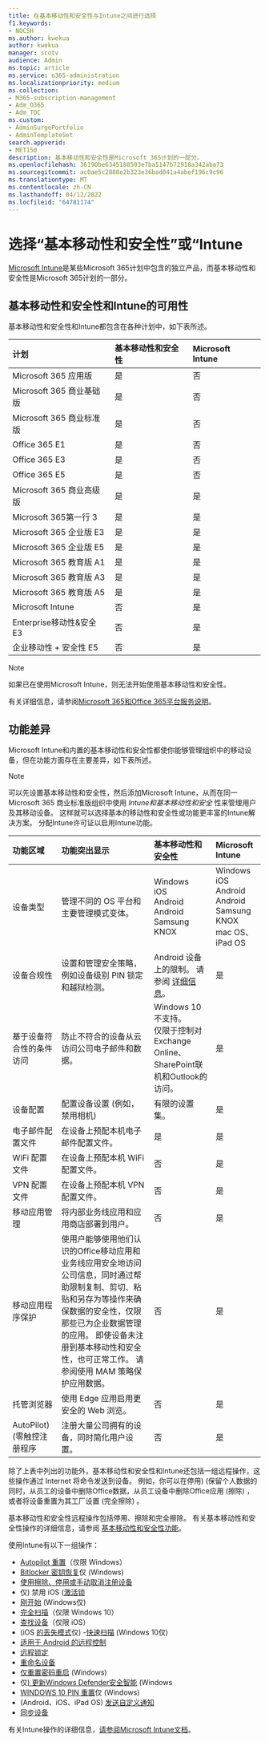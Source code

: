 ```yaml
---
title: 在基本移动性和安全性与Intune之间进行选择
f1.keywords:
- NOCSH
ms.author: kwekua
author: kwekua
manager: scotv
audience: Admin
ms.topic: article
ms.service: o365-administration
ms.localizationpriority: medium
ms.collection:
- M365-subscription-management
- Adm_O365
- Adm_TOC
ms.custom:
- AdminSurgePortfolio
- AdminTemplateSet
search.appverid:
- MET150
description: 基本移动性和安全性是Microsoft 365计划的一部分。
ms.openlocfilehash: 36190be6345188503e7ba5147b72918a342aba73
ms.sourcegitcommit: ac0ae5c2888e2b323e36bad041a4abef196c9c96
ms.translationtype: MT
ms.contentlocale: zh-CN
ms.lasthandoff: 04/12/2022
ms.locfileid: "64781174"
---
```

# <a name="choose-between-basic-mobility-and-security-or-intune"></a>选择“基本移动性和安全性”或“Intune

[Microsoft Intune](/mem/intune/)是某些Microsoft 365计划中包含的独立产品，而基本移动性和安全性是Microsoft 365计划的一部分。

 ## <a name="availability-of-basic-mobility-and-security-and-intune"></a>基本移动性和安全性和Intune的可用性

基本移动性和安全性和Intune都包含在各种计划中，如下表所述。

| 计划 | 基本移动性和安全性 | Microsoft Intune |
|:-----|:-----|:-----|
|Microsoft 365 应用版|是|否|
|Microsoft 365 商业基础版|是|否|
|Microsoft 365 商业标准版|是|否|
|Office 365 E1 |是|否|
|Office 365 E3 |是|否|
|Office 365 E5 |是|否|
|Microsoft 365 商业高级版 |是|是|
|Microsoft 365第一行 3 |是|是|
|Microsoft 365 企业版 E3 |是|是|
|Microsoft 365 企业版 E5 |是|是|
|Microsoft 365 教育版 A1 |是|是|
|Microsoft 365 教育版 A3 |是|是|
|Microsoft 365 教育版 A5 |是|是|
|Microsoft Intune |否|是|
|Enterprise移动性&安全 E3 |否|是|
|企业移动性 + 安全性 E5 |否|是|

> [!NOTE]
> 如果已在使用Microsoft Intune，则无法开始使用基本移动性和安全性。

 有关详细信息，请参阅[Microsoft 365和Office 365平台服务说明](/office365/servicedescriptions/office-365-platform-service-description/office-365-platform-service-description)。

## <a name="differences-in-capabilities"></a>功能差异

Microsoft Intune和内置的基本移动性和安全性都使你能够管理组织中的移动设备，但在功能方面存在主要差异，如下表所述。

> [!NOTE]
> 可以先设置基本移动性和安全性，然后添加Microsoft Intune，从而在同一Microsoft 365 商业标准版组织中使用 *Intune和基本移动性和安全* 性来管理用户及其移动设备。 这样就可以选择基本的移动性和安全性或功能更丰富的Intune解决方案。 分配Intune许可证以启用Intune功能。

| 功能区域 | 功能突出显示 | 基本移动性和安全性 | Microsoft Intune |
|:-----|:-----|:-----|:-----|
|设备类型|管理不同的 OS 平台和主要管理模式变体。 |Windows<br/>iOS<br/>Android<br/>Android Samsung KNOX<br/>|Windows<br/>iOS<br/>Android<br/>Android Samsung KNOX<br/>mac OS、iPad OS|
|设备合规性|设置和管理安全策略，例如设备级别 PIN 锁定和越狱检测。 |Android 设备上的限制。 请参阅 [详细信息](capabilities.md)。 |是|
|基于设备符合性的条件访问 |防止不符合的设备从云访问公司电子邮件和数据。 |Windows 10不支持。<br/>仅限于控制对Exchange Online、SharePoint联机和Outlook的访问。 |是 |
|设备配置  |配置设备设置 (例如，禁用相机) |有限的设置集。|是|
|电子邮件配置文件  |在设备上预配本机电子邮件配置文件。 |是|是|
|WiFi 配置文件 |在设备上预配本机 WiFi 配置文件。 |否|是|
|VPN 配置文件 |在设备上预配本机 VPN 配置文件。 |否|是|
|移动应用管理  |将内部业务线应用和应用商店部署到用户。 |否|是|
|移动应用程序保护  |使用户能够使用他们认识的Office移动应用和业务线应用安全地访问公司信息，同时通过帮助限制复制、剪切、粘贴和另存为等操作来确保数据的安全性，仅限那些已为企业数据管理的应用。 即使设备未注册到基本移动性和安全性，也可正常工作。 请参阅使用 MAM 策略保护应用数据。 |否|是|
|托管浏览器  |使用 Edge 应用启用更安全的 Web 浏览。 |否|是|
|AutoPilot)  (零触控注册程序 |注册大量公司拥有的设备，同时简化用户设置。 |否|是|

除了上表中列出的功能外，基本移动性和安全性和Intune还包括一组远程操作，这些操作通过 Internet 将命令发送到设备。 例如，你可以在停用)  (保留个人数据的同时，从员工的设备中删除Office数据，从员工设备中删除Office应用 (擦除) ，或者将设备重置为其工厂设置 (完全擦除) 。

基本移动性和安全性远程操作包括停用、擦除和完全擦除。 有关基本移动性和安全性操作的详细信息，请参阅 [基本移动性和安全性功能](capabilities.md)。

使用Intune有以下一组操作：

- [Autopilot 重置](/mem/autopilot/windows-autopilot-reset)（仅限 Windows）
- [Bitlocker 密钥恢复](https://support.microsoft.com/windows/finding-your-bitlocker-recovery-key-in-windows-6b71ad27-0b89-ea08-f143-056f5ab347d6)仅 (Windows) 
- [使用擦除、停用或手动取消注册设备](/mem/intune/remote-actions/devices-wipe#delete-devices-from-the-intune-portal)
- 仅) 禁用 iOS ([激活锁](/mem/intune/remote-actions/device-activation-lock-disable)
- [刚开始](/mem/intune/remote-actions/device-fresh-start) (Windows仅) 
- [完全扫描](/mem/intune/configuration/device-restrictions-windows-10#microsoft-defender-antivirus)（仅限 Windows 10）
- [查找设备](/mem/intune/remote-actions/device-locate)（仅限 iOS）
-  (iOS [的丢失模式](/mem/intune/remote-actions/device-lost-mode)仅) -[快速扫描](/mem/intune/configuration/device-restrictions-windows-10#microsoft-defender-antivirus) (Windows 10仅) 
- [适用于 Android 的远程控制](/mem/intune/remote-actions/teamviewer-support)
- [远程锁定](/mem/intune/remote-actions/device-remote-lock)
- [重命名设备](/mem/intune/remote-actions/device-rename)
- [仅重置密码](/mem/intune/remote-actions/device-passcode-reset)[重启](/mem/intune/remote-actions/device-restart) (Windows) 
- 仅[) 更新Windows Defender安全智能](https://www.microsoft.com/en-us/wdsi/defenderupdates) (Windows
- [WINDOWS 10 PIN 重置](/windows/security/identity-protection/hello-for-business/hello-feature-pin-reset)仅 (Windows) 
-  (Android、iOS、iPad OS) [发送自定义通知](/mem/intune/remote-actions/custom-notifications#send-a-custom-notification-to-a-single-device)
- [同步设备](/mem/intune/remote-actions/device-sync)

有关Intune操作的详细信息，[请参阅Microsoft Intune文档](/mem/intune/)。
